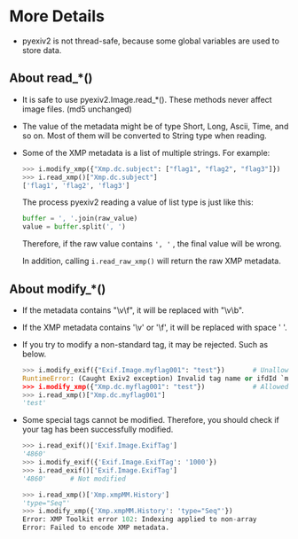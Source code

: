 # More Details

- pyexiv2 is not thread-safe, because some global variables are used to store data.

## About read_*()

- It is safe to use pyexiv2.Image.read_*(). These methods never affect image files. (md5 unchanged)
- The value of the metadata might be of type Short, Long, Ascii, Time, and so on. Most of them will be converted to String type when reading.
- Some of the XMP metadata is a list of multiple strings. For example:

    ```python
    >>> i.modify_xmp({"Xmp.dc.subject": ["flag1", "flag2", "flag3"]})
    >>> i.read_xmp()["Xmp.dc.subject"]
    ['flag1', 'flag2', 'flag3']
    ```

    The process pyexiv2 reading a value of list type is just like this:

    ```python
    buffer = ', '.join(raw_value)
    value = buffer.split(', ')
    ```

    Therefore, if the raw value contains `', '` , the final value will be wrong.

    In addition, calling `i.read_raw_xmp()` will return the raw XMP metadata.


## About modify_*()

- If the metadata contains "\v\f", it will be replaced with "\v\b".
- If the XMP metadata contains '\v' or '\f', it will be replaced with space ' '.
- If you try to modify a non-standard tag, it may be rejected. Such as below.

    ```python
    >>> i.modify_exif({"Exif.Image.myflag001": "test"})       # Unallowed
    RuntimeError: (Caught Exiv2 exception) Invalid tag name or ifdId `myflag001', ifdId 1
    >>> i.modify_xmp({"Xmp.dc.myflag001": "test"})            # Allowed
    >>> i.read_xmp()["Xmp.dc.myflag001"]
    'test'
    ```

- Some special tags cannot be modified. Therefore, you should check if your tag has been successfully modified.

    ```python
    >>> i.read_exif()['Exif.Image.ExifTag']
    '4860'
    >>> i.modify_exif({'Exif.Image.ExifTag': '1000'})
    >>> i.read_exif()['Exif.Image.ExifTag']
    '4860'      # Not modified

    >>> i.read_xmp()['Xmp.xmpMM.History']
    'type="Seq"'
    >>> i.modify_xmp({'Xmp.xmpMM.History': 'type="Seq"'})
    Error: XMP Toolkit error 102: Indexing applied to non-array
    Error: Failed to encode XMP metadata.
    ```



